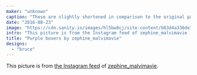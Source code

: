 ```yaml
---
maker: "unknown"
caption: "These are slightly shortened in comparison to the original pattern"
date: "2016-08-23"
image: "https://cdn.sanity.io/images/hl5bw8cj/site-content/b83d4a336de7383c872655611bed5a6ce51aec1a-1080x1080.jpg"
intro: "This picture is from the Instagram feed of zephine_malvimavie ."
title: "Purple boxers by zephine_malvimavie"
designs:
  - "bruce"
---
```



This picture is from [the Instagram feed](https://www.instagram.com/p/BJcIzihhz-b-2_3G5FtvtsnUz1ZKoqADYPAyZw0/)  of [zephine_malvimavie](https://instagram.com/zephine_malvimavie).

